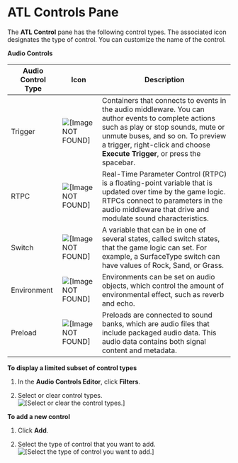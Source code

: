 # ATL Controls Pane<a name="audio-atl-editor-atl-controls"></a>

The **ATL Control** pane has the following control types\. The associated icon designates the type of control\. You can customize the name of the control\.


**Audio Controls**  

| Audio Control Type | Icon | Description | 
| --- | --- | --- | 
| Trigger | ![\[Image NOT FOUND\]](http://docs.aws.amazon.com/lumberyard/latest/userguide/images/audio_atl_trigger.png) |  Containers that connects to events in the audio middleware\. You can author events to complete actions such as play or stop sounds, mute or unmute buses, and so on\.  To preview a trigger, right\-click and choose **Execute Trigger**, or press the spacebar\.  | 
| RTPC | ![\[Image NOT FOUND\]](http://docs.aws.amazon.com/lumberyard/latest/userguide/images/audio_atl_rtpc.png) | Real\-Time Parameter Control \(RTPC\) is a floating\-point variable that is updated over time by the game logic\. RTPCs connect to parameters in the audio middleware that drive and modulate sound characteristics\. | 
| Switch | ![\[Image NOT FOUND\]](http://docs.aws.amazon.com/lumberyard/latest/userguide/images/audio_atl_switch.png) | A variable that can be in one of several states, called switch states, that the game logic can set\. For example, a SurfaceType switch can have values of Rock, Sand, or Grass\. | 
| Environment | ![\[Image NOT FOUND\]](http://docs.aws.amazon.com/lumberyard/latest/userguide/images/audio_atl_environment.png) | Environments can be set on audio objects, which control the amount of environmental effect, such as reverb and echo\. | 
| Preload | ![\[Image NOT FOUND\]](http://docs.aws.amazon.com/lumberyard/latest/userguide/images/audio_atl_preload.png) | Preloads are connected to sound banks, which are audio files that include packaged audio data\. This audio data contains both signal content and metadata\. | 

**To display a limited subset of control types**

1. In the **Audio Controls Editor**, click **Filters**\.

1. Select or clear control types\.  
![\[Select or clear the control types.\]](http://docs.aws.amazon.com/lumberyard/latest/userguide/images/audio-atl-editor-filter.png)

**To add a new control**

1. Click **Add**\.

1. Select the type of control that you want to add\.  
![\[Select the type of control you want to add.\]](http://docs.aws.amazon.com/lumberyard/latest/userguide/images/audio-atl-editor-add.png)